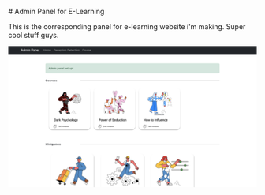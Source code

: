 # Admin Panel for E-Learning

This is the corresponding panel for e-learning website i'm making. Super cool stuff guys.

![Screenshot of the panel](https://raw.githubusercontent.com/sp1d5r/e-learning-admin/main/src/assets/screenshot.png)
